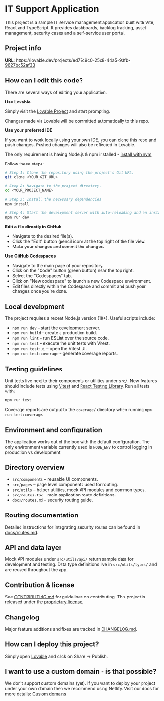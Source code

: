 # IT Support Application

This project is a sample IT service management application built with Vite, React and TypeScript. It provides dashboards, backlog tracking, asset management, security cases and a self-service user portal.

## Project info

**URL**: https://lovable.dev/projects/ed77c9c0-25c8-44a5-93fb-9627bd52af33

## How can I edit this code?

There are several ways of editing your application.

**Use Lovable**

Simply visit the [Lovable Project](https://lovable.dev/projects/ed77c9c0-25c8-44a5-93fb-9627bd52af33) and start prompting.

Changes made via Lovable will be committed automatically to this repo.

**Use your preferred IDE**

If you want to work locally using your own IDE, you can clone this repo and push changes. Pushed changes will also be reflected in Lovable.

The only requirement is having Node.js & npm installed - [install with nvm](https://github.com/nvm-sh/nvm#installing-and-updating)

Follow these steps:

```sh
# Step 1: Clone the repository using the project's Git URL.
git clone <YOUR_GIT_URL>

# Step 2: Navigate to the project directory.
cd <YOUR_PROJECT_NAME>

# Step 3: Install the necessary dependencies.
npm install

# Step 4: Start the development server with auto-reloading and an instant preview.
npm run dev
```

**Edit a file directly in GitHub**

- Navigate to the desired file(s).
- Click the "Edit" button (pencil icon) at the top right of the file view.
- Make your changes and commit the changes.

**Use GitHub Codespaces**

- Navigate to the main page of your repository.
- Click on the "Code" button (green button) near the top right.
- Select the "Codespaces" tab.
- Click on "New codespace" to launch a new Codespace environment.
- Edit files directly within the Codespace and commit and push your changes once you're done.

## Local development

The project requires a recent Node.js version (18+). Useful scripts include:

- `npm run dev` – start the development server.
- `npm run build` – create a production build.
- `npm run lint` – run ESLint over the source code.
- `npm run test` – execute the unit tests with Vitest.
- `npm run test:ui` – open the Vitest UI.
- `npm run test:coverage` – generate coverage reports.

## Testing guidelines

Unit tests live next to their components or utilities under `src/`. New features should include tests using [Vitest](https://vitest.dev/) and [React Testing Library](https://testing-library.com/). Run all tests with:

```sh
npm run test
```

Coverage reports are output to the `coverage/` directory when running `npm run test:coverage`.

## Environment and configuration

The application works out of the box with the default configuration. The only environment variable currently used is `NODE_ENV` to control logging in production vs development.

## Directory overview

- `src/components` – reusable UI components.
- `src/pages` – page level components used for routing.
- `src/utils` – helper utilities, mock API modules and common types.
- `src/routes.tsx` – main application route definitions.
- `docs/routes.md` – security routing guide.

## Routing documentation

Detailed instructions for integrating security routes can be found in [docs/routes.md](docs/routes.md).

## API and data layer

Mock API modules under `src/utils/api/` return sample data for development and testing. Data type definitions live in `src/utils/types/` and are reused throughout the app.

## Contribution & license

See [CONTRIBUTING.md](CONTRIBUTING.md) for guidelines on contributing. This project is released under the [proprietary license](LICENSE).

## Changelog

Major feature additions and fixes are tracked in [CHANGELOG.md](CHANGELOG.md).

## How can I deploy this project?

Simply open [Lovable](https://lovable.dev/projects/ed77c9c0-25c8-44a5-93fb-9627bd52af33) and click on Share -> Publish.

## I want to use a custom domain - is that possible?

We don't support custom domains (yet). If you want to deploy your project under your own domain then we recommend using Netlify. Visit our docs for more details: [Custom domains](https://docs.lovable.dev/tips-tricks/custom-domain/)
